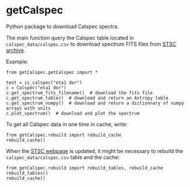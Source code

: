 # getCalspec
Python package to download Calspec spectra.

The main function query the Calspec table located in `calspec_data/calspec.csv` 
to download spectrum FITS files from [STSC archive](https://www.stsci.edu/hst/instrumentation/reference-data-for-calibration-and-tools/astronomical-catalogs/calspec.html).

Example:
```
from getCalspec.getCalspec import *

test = is_calspec("eta1 dor")
c = Calspec("eta1 dor")
c.get_spectrum_fits_filename()  # download the fits file
c.get_spectrum_table()  # download and return an Astropy table
c.get_spectrum_numpy()  # download and return a dictionnary of numpy arrays with units
c.plot_spectrum()  # download and plot the spectrum
```

To get all Calspec data in one time in cache, write:
```
from getCalspec.rebuild import rebuild_cache
rebuild_cache()
```

When the [STSC webpage](https://www.stsci.edu/hst/instrumentation/reference-data-for-calibration-and-tools/astronomical-catalogs/calspec) is updated, 
it might be necessary to rebuild the `calspec_data/calspec.csv` table and the cache:
```
from getCalspec.rebuild import rebuild_tables, rebuild_cache
rebuild_tables()
rebuild_cache()
```